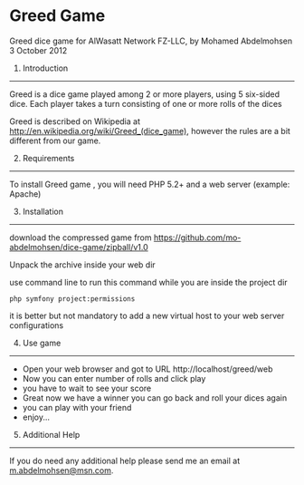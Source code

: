 Greed Game
============

Greed dice game  for  AlWasatt Network FZ-LLC, by
Mohamed Abdelmohsen
3 October 2012


1) Introduction
-----------------

Greed is a dice game played among 2 or more players, using 5 six-sided dice.
Each player takes a turn consisting of one or more rolls of the dices

Greed is described on Wikipedia at
http://en.wikipedia.org/wiki/Greed_(dice_game), however the rules are a bit different from our game.


2) Requirements
----------------

To install Greed game , you will need PHP 5.2+ and a web server (example: Apache)


3) Installation
----------------

download the compressed game from https://github.com/mo-abdelmohsen/dice-game/zipball/v1.0

Unpack the archive inside your web dir

use command line to run this command while you are inside the project dir

    php symfony project:permissions


it is better but not mandatory to add a new virtual host to your web server configurations


4) Use game
------------

* Open your web browser and got to URL http://localhost/greed/web
* Now you can enter number of rolls and click play
* you have to wait to see your score
* Great now we have a winner you can go back and roll your dices again
* you can play with your friend
* enjoy...


5) Additional Help
-------------------

If you do need any additional help please send me an email  at m.abdelmohsen@msn.com.





